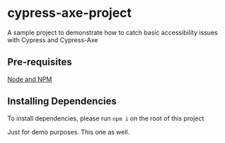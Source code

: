 # cypress-axe-project
A sample project to demonstrate how to catch basic accessibility issues with Cypress and Cypress-Axe

## Pre-requisites
[Node and NPM](https://nodejs.org/en/download/)

## Installing Dependencies
To install dependencies, please run `npm i` on the root of this project

Just for demo purposes.
This one as well.